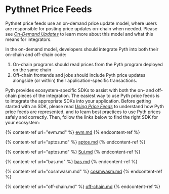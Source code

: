 # Pythnet Price Feeds

Pythnet price feeds use an on-demand price update model, where users are responsible for posting price updates on-chain when needed.
Please see [_On-Demand Updates_](on-demand.md) to learn more about this model and what this means for integrators.

In the on-demand model, developers should integrate Pyth into both their on-chain and off-chain code:
1. On-chain programs should read prices from the Pyth program deployed on the same chain
2. Off-chain frontends and jobs should include Pyth price updates alongside (or within) their application-specific transactions.

Pyth provides ecosystem-specific SDKs to assist with both the on- and off-chain pieces of the integration.
The easiest way to use Pyth price feeds is to integrate the appropriate SDKs into your application.
Before getting started with an SDK, please read [_Using Price Feeds_](best-practices.md) to understand how Pyth price feeds are represented, and to learn best practices to use Pyth prices safely and correctly.
Then, follow the links below to find the right SDK for your ecosystem:

{% content-ref url="evm.md" %}
[evm.md](evm.md)
{% endcontent-ref %}

{% content-ref url="aptos.md" %}
[aptos.md](aptos.md)
{% endcontent-ref %}

{% content-ref url="aptos.md" %}
[Sui.md](Sui.md)
{% endcontent-ref %}

{% content-ref url="bas.md" %}
[bas.md](bas.md)
{% endcontent-ref %}

{% content-ref url="cosmwasm.md" %}
[cosmwasm.md](cosmwasm.md)
{% endcontent-ref %}

{% content-ref url="off-chain.md" %}
[off-chain.md](off-chain.md)
{% endcontent-ref %}
